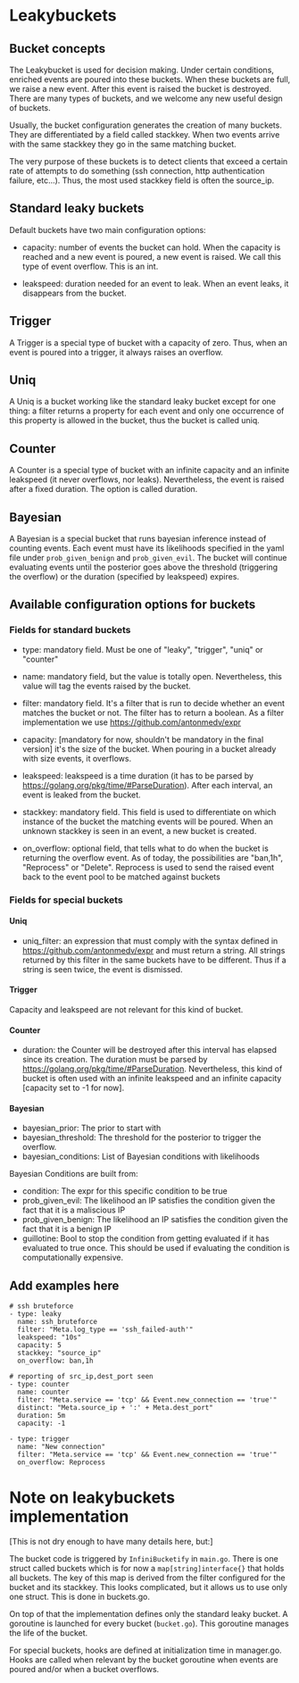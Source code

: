 # Leakybuckets

## Bucket concepts

The Leakybucket is used for decision making. Under certain conditions,
enriched events are poured into these buckets. When these buckets are
full, we raise a new event. After this event is raised the bucket is
destroyed. There are many types of buckets, and we welcome any new
useful design of buckets.

Usually, the bucket configuration generates the creation of many
buckets. They are differentiated by a field called stackkey. When two
events arrive with the same stackkey they go in the same matching
bucket.

The very purpose of these buckets is to detect clients that exceed a
certain rate of attempts to do something (ssh connection, http
authentication failure, etc...). Thus, the most used stackkey field is
often the source_ip.

## Standard leaky buckets

Default buckets have two main configuration options:

 * capacity: number of events the bucket can hold. When the capacity
   is reached and a new event is poured, a new event is raised. We
   call this type of event overflow. This is an int.

 * leakspeed: duration needed for an event to leak. When an event
   leaks, it disappears from the bucket.

## Trigger

A Trigger is a special type of bucket with a capacity of zero. Thus, when an
event is poured into a trigger, it always raises an overflow.

## Uniq

A Uniq is a bucket working like the standard leaky bucket except for one
thing: a filter returns a property for each event and only one
occurrence of this property is allowed in the bucket, thus the bucket
is called uniq.

## Counter

A Counter is a special type of bucket with an infinite capacity and an
infinite leakspeed (it never overflows, nor leaks). Nevertheless,
the event is raised after a fixed duration. The option is called
duration.

## Bayesian

A Bayesian is a special bucket that runs bayesian inference instead of 
counting events. Each event must have its likelihoods specified in the
yaml file under `prob_given_benign` and `prob_given_evil`. The bucket
will continue evaluating events until the posterior goes above the 
threshold (triggering the overflow) or the duration (specified by leakspeed)
expires.

## Available configuration options for buckets

### Fields for standard buckets

* type: mandatory field. Must be one of "leaky", "trigger", "uniq" or
  "counter"

* name: mandatory field, but the value is totally open. Nevertheless,
  this value will tag the events raised by the bucket.

* filter: mandatory field. It's a filter that is run to decide whether
  an event matches the bucket or not. The filter has to return
  a boolean. As a filter implementation we use
  https://github.com/antonmedv/expr

* capacity: [mandatory for now, shouldn't be mandatory in the final
  version] it's the size of the bucket. When pouring in a bucket
  already with size events, it overflows.

* leakspeed: leakspeed is a time duration (it has to be parsed by
  https://golang.org/pkg/time/#ParseDuration). After each interval, an
  event is leaked from the bucket.

* stackkey: mandatory field. This field is used to differentiate on
  which instance of the bucket the matching events will be poured.
  When an unknown stackkey is seen in an event, a new bucket is created.

* on_overflow: optional field, that tells what to do when the
  bucket is returning the overflow event. As of today, the possibilities
  are "ban,1h", "Reprocess" or "Delete".
  Reprocess is used to send the raised event back to the event pool to
  be matched against buckets

### Fields for special buckets

#### Uniq

 * uniq_filter: an expression that must comply with the syntax defined
   in https://github.com/antonmedv/expr and must return a string.
   All strings returned by this filter in the same buckets have to be different.
   Thus if a string is seen twice, the event is dismissed.

#### Trigger

Capacity and leakspeed are not relevant for this kind of bucket.

#### Counter

 * duration: the Counter will be destroyed after this interval
   has elapsed since its creation. The duration must be parsed
   by https://golang.org/pkg/time/#ParseDuration.
   Nevertheless, this kind of bucket is often used with an infinite
   leakspeed and an infinite capacity [capacity set to -1 for now].

#### Bayesian

 * bayesian_prior: The prior to start with
 * bayesian_threshold: The threshold for the posterior to trigger the overflow.
 * bayesian_conditions: List of Bayesian conditions with likelihoods

Bayesian Conditions are built from:
 * condition: The expr for this specific condition to be true
 * prob_given_evil: The likelihood an IP satisfies the condition given the fact
   that it is a maliscious IP
 * prob_given_benign: The likelihood an IP satisfies the condition given the fact
   that it is a benign IP
 * guillotine: Bool to stop the condition from getting evaluated if it has
   evaluated to true once. This should be used if evaluating the condition is 
   computationally expensive. 


## Add examples here

```
# ssh bruteforce
- type: leaky
  name: ssh_bruteforce
  filter: "Meta.log_type == 'ssh_failed-auth'"
  leakspeed: "10s"
  capacity: 5
  stackkey: "source_ip"
  on_overflow: ban,1h

# reporting of src_ip,dest_port seen
- type: counter
  name: counter
  filter: "Meta.service == 'tcp' && Event.new_connection == 'true'"
  distinct: "Meta.source_ip + ':' + Meta.dest_port"
  duration: 5m
  capacity: -1

- type: trigger
  name: "New connection"
  filter: "Meta.service == 'tcp' && Event.new_connection == 'true'"
  on_overflow: Reprocess
```

# Note on leakybuckets implementation

[This is not dry enough to have many details here, but:]

The bucket code is triggered by `InfiniBucketify` in `main.go`.
There is one struct called buckets which is for now a
`map[string]interface{}` that holds all buckets. The key of this map
is derived from the filter configured for the bucket and its
stackkey. This looks complicated, but it allows us to use
only one struct. This is done in buckets.go.

On top of that the implementation defines only the standard leaky
bucket. A goroutine is launched for every bucket (`bucket.go`). This
goroutine manages the life of the bucket.

For special buckets, hooks are defined at initialization time in
manager.go. Hooks are called when relevant by the bucket goroutine
when events are poured and/or when a bucket overflows.
